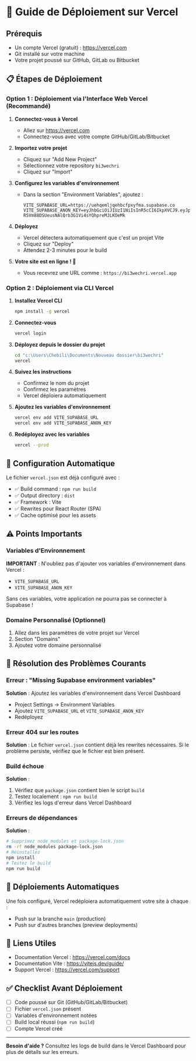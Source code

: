 # 🚀 Guide de Déploiement sur Vercel

## Prérequis
- Un compte Vercel (gratuit) : https://vercel.com
- Git installé sur votre machine
- Votre projet poussé sur GitHub, GitLab ou Bitbucket

## 📋 Étapes de Déploiement

### Option 1 : Déploiement via l'Interface Web Vercel (Recommandé)

1. **Connectez-vous à Vercel**
   - Allez sur https://vercel.com
   - Connectez-vous avec votre compte GitHub/GitLab/Bitbucket

2. **Importez votre projet**
   - Cliquez sur "Add New Project"
   - Sélectionnez votre repository `bi3wechri`
   - Cliquez sur "Import"

3. **Configurez les variables d'environnement**
   - Dans la section "Environment Variables", ajoutez :
     ```
     VITE_SUPABASE_URL=https://uehqemljqehbcfpxyfma.supabase.co
     VITE_SUPABASE_ANON_KEY=eyJhbGciOiJIUzI1NiIsInR5cCI6IkpXVCJ9.eyJpc3MiOiJzdXBhYmFzZSIsInJlZiI6InVlaHFlbWxqcWVoYmNmcHh5Zm1hIiwicm9sZSI6ImFub24iLCJpYXQiOjE3NjA1MzYyNTEsImV4cCI6MjA3NjExMjI1MX0.aFS-R5Vm88DSUeusNAlQrb3G1Vi4sYQhpreMJLKOeMk
     ```

4. **Déployez**
   - Vercel détectera automatiquement que c'est un projet Vite
   - Cliquez sur "Deploy"
   - Attendez 2-3 minutes pour le build

5. **Votre site est en ligne ! 🎉**
   - Vous recevrez une URL comme : `https://bi3wechri.vercel.app`

### Option 2 : Déploiement via CLI Vercel

1. **Installez Vercel CLI**
   ```bash
   npm install -g vercel
   ```

2. **Connectez-vous**
   ```bash
   vercel login
   ```

3. **Déployez depuis le dossier du projet**
   ```bash
   cd "c:\Users\Chebili\Documents\Nouveau dossier\bi3wechri"
   vercel
   ```

4. **Suivez les instructions**
   - Confirmez le nom du projet
   - Confirmez les paramètres
   - Vercel déploiera automatiquement

5. **Ajoutez les variables d'environnement**
   ```bash
   vercel env add VITE_SUPABASE_URL
   vercel env add VITE_SUPABASE_ANON_KEY
   ```

6. **Redéployez avec les variables**
   ```bash
   vercel --prod
   ```

## 🔧 Configuration Automatique

Le fichier `vercel.json` est déjà configuré avec :
- ✅ Build command : `npm run build`
- ✅ Output directory : `dist`
- ✅ Framework : Vite
- ✅ Rewrites pour React Router (SPA)
- ✅ Cache optimisé pour les assets

## ⚠️ Points Importants

### Variables d'Environnement
**IMPORTANT** : N'oubliez pas d'ajouter vos variables d'environnement dans Vercel :
- `VITE_SUPABASE_URL`
- `VITE_SUPABASE_ANON_KEY`

Sans ces variables, votre application ne pourra pas se connecter à Supabase !

### Domaine Personnalisé (Optionnel)
1. Allez dans les paramètres de votre projet sur Vercel
2. Section "Domains"
3. Ajoutez votre domaine personnalisé

## 🐛 Résolution des Problèmes Courants

### Erreur : "Missing Supabase environment variables"
**Solution** : Ajoutez les variables d'environnement dans Vercel Dashboard
- Project Settings → Environment Variables
- Ajoutez `VITE_SUPABASE_URL` et `VITE_SUPABASE_ANON_KEY`
- Redéployez

### Erreur 404 sur les routes
**Solution** : Le fichier `vercel.json` contient déjà les rewrites nécessaires.
Si le problème persiste, vérifiez que le fichier est bien présent.

### Build échoue
**Solution** :
1. Vérifiez que `package.json` contient bien le script `build`
2. Testez localement : `npm run build`
3. Vérifiez les logs d'erreur dans Vercel Dashboard

### Erreurs de dépendances
**Solution** :
```bash
# Supprimez node_modules et package-lock.json
rm -rf node_modules package-lock.json
# Réinstallez
npm install
# Testez le build
npm run build
```

## 📱 Déploiements Automatiques

Une fois configuré, Vercel redéploiera automatiquement votre site à chaque :
- Push sur la branche `main` (production)
- Push sur d'autres branches (preview deployments)

## 🔗 Liens Utiles

- Documentation Vercel : https://vercel.com/docs
- Documentation Vite : https://vitejs.dev/guide/
- Support Vercel : https://vercel.com/support

## ✅ Checklist Avant Déploiement

- [ ] Code poussé sur Git (GitHub/GitLab/Bitbucket)
- [ ] Fichier `vercel.json` présent
- [ ] Variables d'environnement notées
- [ ] Build local réussi (`npm run build`)
- [ ] Compte Vercel créé

---

**Besoin d'aide ?** Consultez les logs de build dans le Vercel Dashboard pour plus de détails sur les erreurs.
